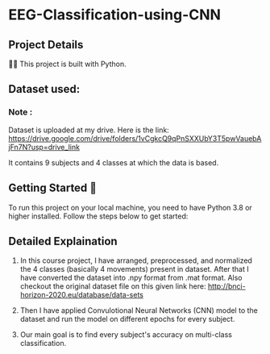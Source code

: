 # EEG-Classification-using-CNN

## Project Details
👨‍💻 This project is built with Python.  

## Dataset used: 
### Note  :   
Dataset is uploaded at my drive. Here is the link:
https://drive.google.com/drive/folders/1vCgkcQ9qPnSXXUbY3T5pwVauebAjFn7N?usp=drive_link

It contains 9 subjects and 4 classes at which the data is based. 

## Getting Started 🏁  
To run this project on your local machine, you need to have Python 3.8 or higher installed. Follow the steps below to get started:  

## Detailed Explaination
1. In this course project, I have arranged, preprocessed, and normalized the 4 classes (basically 4 movements) present in dataset. After that I have converted the dataset into .npy format from .mat format. Also checkout the original dataset file on this given link here:
http://bnci-horizon-2020.eu/database/data-sets

2. Then I have applied Convulotional Neural Networks (CNN) model to the dataset and run the model on different epochs for every subject. 

3. Our main goal is to find every subject's accuracy on multi-class classification.

